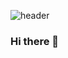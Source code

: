 ![header](https://capsule-render.vercel.app/api?type=Cylinder&color=auto&height=300&section=header&text=SeongwonPark&fontSize=90)
### Hi there 👋

<!--
**Kevin-park7/Kevin-park7** is a ✨ _special_ ✨ repository because its `README.md` (this file) appears on your GitHub profile.

Here are some ideas to get you started:

- 🔭 I’m currently working on ...
- 🌱 I’m currently learning ...
- 👯 I’m looking to collaborate on ...
- 🤔 I’m looking for help with ...
- 💬 Ask me about ...
- 📫 How to reach me: ...
- 😄 Pronouns: ...
- ⚡ Fun fact: ...
-->
